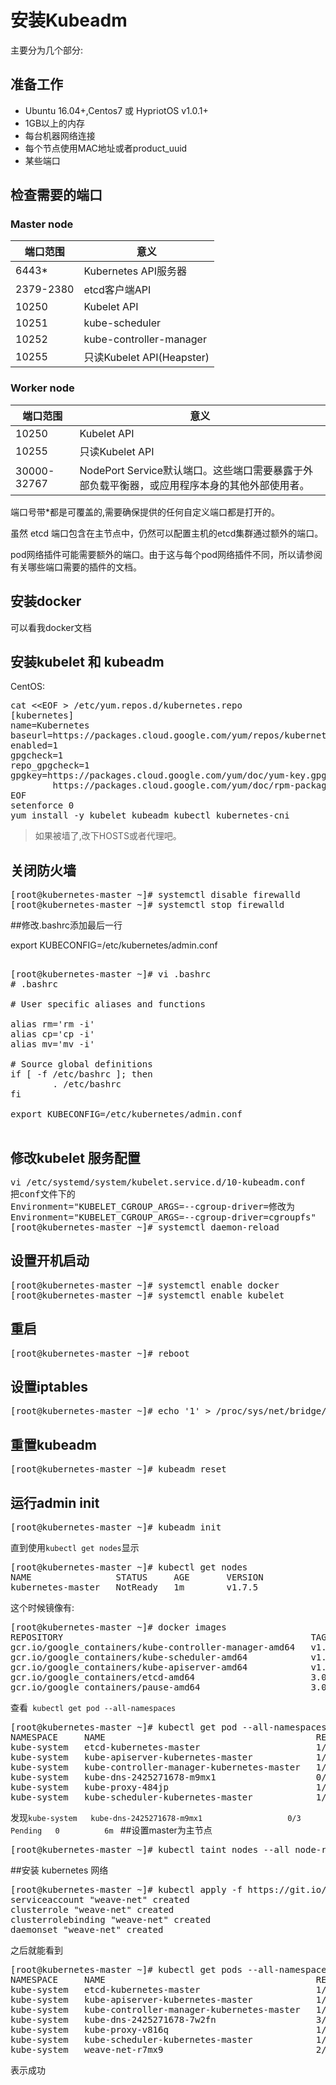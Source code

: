# 安装Kubeadm

主要分为几个部分:

## 准备工作

- Ubuntu 16.04+,Centos7 或 HypriotOS v1.0.1+
- 1GB以上的内存
- 每台机器网络连接
- 每个节点使用MAC地址或者product_uuid
- 某些端口

## 检查需要的端口

### Master node

端口范围 | 意义
---|---
6443*|Kubernetes API服务器
2379-2380|etcd客户端API
10250|Kubelet API
10251|kube-scheduler
10252|kube-controller-manager
10255|只读Kubelet API(Heapster)

### Worker node

端口范围 | 意义
--- | ---
10250|Kubelet API
10255|只读Kubelet API
30000-32767|NodePort Service默认端口。这些端口需要暴露于外部负载平衡器，或应用程序本身的其他外部使用者。

端口号带*都是可覆盖的,需要确保提供的任何自定义端口都是打开的。

虽然 etcd 端口包含在主节点中，仍然可以配置主机的etcd集群通过额外的端口。

pod网络插件可能需要额外的端口。由于这与每个pod网络插件不同，所以请参阅有关哪些端口需要的插件的文档。

## 安装docker

可以看我docker文档

## 安装kubelet 和 kubeadm

CentOS:
<pre>
cat &lt;&lt;EOF > /etc/yum.repos.d/kubernetes.repo
[kubernetes]
name=Kubernetes
baseurl=https://packages.cloud.google.com/yum/repos/kubernetes-el7-x86_64
enabled=1
gpgcheck=1
repo_gpgcheck=1
gpgkey=https://packages.cloud.google.com/yum/doc/yum-key.gpg
        https://packages.cloud.google.com/yum/doc/rpm-package-key.gpg
EOF
setenforce 0
yum install -y kubelet kubeadm kubectl kubernetes-cni
</pre>

> 如果被墙了,改下HOSTS或者代理吧。

## 关闭防火墙
<pre>
[root@kubernetes-master ~]# systemctl disable firewalld
[root@kubernetes-master ~]# systemctl stop firewalld
</pre>

##修改.bashrc添加最后一行

export KUBECONFIG=/etc/kubernetes/admin.conf

<pre>

[root@kubernetes-master ~]# vi .bashrc
# .bashrc

# User specific aliases and functions

alias rm='rm -i'
alias cp='cp -i'
alias mv='mv -i'

# Source global definitions
if [ -f /etc/bashrc ]; then
        . /etc/bashrc
fi

export KUBECONFIG=/etc/kubernetes/admin.conf

</pre>

## 修改kubelet 服务配置

<pre>
vi /etc/systemd/system/kubelet.service.d/10-kubeadm.conf
把conf文件下的
Environment="KUBELET_CGROUP_ARGS=--cgroup-driver=修改为
Environment="KUBELET_CGROUP_ARGS=--cgroup-driver=cgroupfs"
[root@kubernetes-master ~]# systemctl daemon-reload
</pre>

## 设置开机启动
<pre>
[root@kubernetes-master ~]# systemctl enable docker 
[root@kubernetes-master ~]# systemctl enable kubelet
</pre>

## 重启
<pre>
[root@kubernetes-master ~]# reboot
</pre>

## 设置iptables
<pre>
[root@kubernetes-master ~]# echo '1' > /proc/sys/net/bridge/bridge-nf-call-iptables
</pre>

## 重置kubeadm
<pre>
[root@kubernetes-master ~]# kubeadm reset
</pre>

## 运行admin init
<pre>
[root@kubernetes-master ~]# kubeadm init
</pre>
直到使用```kubectl get nodes```显示
<pre>
[root@kubernetes-master ~]# kubectl get nodes
NAME                STATUS     AGE       VERSION
kubernetes-master   NotReady   1m        v1.7.5
</pre>
这个时候镜像有:
<pre>
[root@kubernetes-master ~]# docker images
REPOSITORY                                               TAG                 IMAGE ID            CREATED             SIZE
gcr.io/google_containers/kube-controller-manager-amd64   v1.7.6              028bd65dc783        3 days ago          138MB
gcr.io/google_containers/kube-scheduler-amd64            v1.7.6              c3101592d24c        3 days ago          77.2MB
gcr.io/google_containers/kube-apiserver-amd64            v1.7.6              f15a956e781d        3 days ago          186MB
gcr.io/google_containers/etcd-amd64                      3.0.17              243830dae7dd        6 months ago        169MB
gcr.io/google_containers/pause-amd64                     3.0                 99e59f495ffa        16 months ago       747kB
</pre>
查看``` kubectl get pod --all-namespaces```
<pre>
[root@kubernetes-master ~]# kubectl get pod --all-namespaces
NAMESPACE     NAME                                        READY     STATUS    RESTARTS   AGE
kube-system   etcd-kubernetes-master                      1/1       Running   0          1m
kube-system   kube-apiserver-kubernetes-master            1/1       Running   0          1m
kube-system   kube-controller-manager-kubernetes-master   1/1       Running   0          1m
kube-system   kube-dns-2425271678-m9mx1                   0/3       Pending   0          6m
kube-system   kube-proxy-484jp                            1/1       Running   0          6m
kube-system   kube-scheduler-kubernetes-master            1/1       Running   0          1m
</pre>
发现```kube-system   kube-dns-2425271678-m9mx1                   0/3       Pending   0          6m ```
##设置master为主节点
<pre>
[root@kubernetes-master ~]# kubectl taint nodes --all node-role.kubernetes.io/master
</pre>

##安装 kubernetes 网络
<pre>
[root@kubernetes-master ~]# kubectl apply -f https://git.io/weave-kube-1.6
serviceaccount "weave-net" created
clusterrole "weave-net" created
clusterrolebinding "weave-net" created
daemonset "weave-net" created
</pre>

之后就能看到
<pre>
[root@kubernetes-master ~]# kubectl get pods --all-namespaces
NAMESPACE     NAME                                        READY     STATUS    RESTARTS   AGE
kube-system   etcd-kubernetes-master                      1/1       Running   0          24m
kube-system   kube-apiserver-kubernetes-master            1/1       Running   0          24m
kube-system   kube-controller-manager-kubernetes-master   1/1       Running   0          24m
kube-system   kube-dns-2425271678-7w2fn                   3/3       Running   0          29m
kube-system   kube-proxy-v816q                            1/1       Running   0          29m
kube-system   kube-scheduler-kubernetes-master            1/1       Running   0          24m
kube-system   weave-net-r7mx9                             2/2       Running   0          18m
</pre>

表示成功